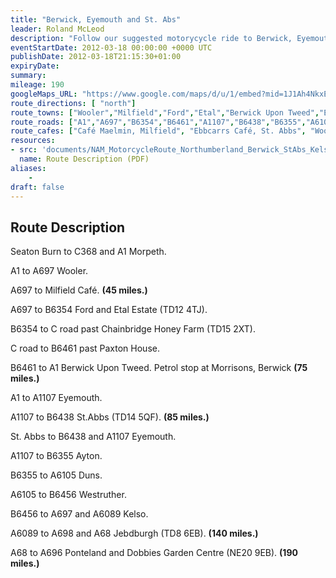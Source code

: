 ```yaml
---
title: "Berwick, Eyemouth and St. Abs"
leader: Roland McLeod
description: "Follow our suggested motorycycle ride to Berwick, Eyemouth and St. Abs."
eventStartDate: 2012-03-18 00:00:00 +0000 UTC
publishDate: 2012-03-18T21:15:30+01:00
expiryDate:
summary:
mileage: 190
googleMaps_URL: "https://www.google.com/maps/d/u/1/embed?mid=1J1Ah4NkxEPd104zw4EkuzWZJrvQ6h7LG" 
route_directions: [ "north"]
route_towns: ["Wooler","Milfield","Ford","Etal","Berwick Upon Tweed","Eyemouth","St.Abbs","Ayton","Duns","Westruther","Kelso","Jedburgh","Ponteland"]
route_roads: ["A1","A697","B6354","B6461","A1107","B6438","B6355","A6105","B6456","A6089","A698","A68","A696"]
route_cafes: ["Café Maelmin, Milfield", "Ebbcarrs Café, St. Abbs", "Woolen Mill, Jedburgh", "Dobbies Garden Centre, Ponteland"]
resources:
- src: 'documents/NAM_MotorcycleRoute_Northumberland_Berwick_StAbs_Kelso_Jedburgh.pdf'
  name: Route Description (PDF)
aliases:
    - 
draft: false
---
```


## Route Description

Seaton Burn to C368 and A1 Morpeth.

A1 to A697 Wooler.

A697 to Milfield Café. **(45 miles.)**

A697 to B6354 Ford and Etal Estate (TD12 4TJ).

B6354 to C road past Chainbridge Honey Farm (TD15 2XT).

C road to B6461 past Paxton House.

B6461 to A1 Berwick Upon Tweed. Petrol stop at Morrisons, Berwick **(75 miles.)**

A1 to A1107 Eyemouth.

A1107 to B6438 St.Abbs (TD14 5QF). **(85 miles.)**

St. Abbs to B6438 and A1107 Eyemouth.

A1107 to B6355 Ayton.

B6355 to A6105 Duns.

A6105 to B6456 Westruther.

B6456 to A697 and A6089 Kelso.

A6089 to A698 and A68 Jebdburgh (TD8 6EB). **(140 miles.)**

A68 to A696 Ponteland and Dobbies Garden Centre (NE20 9EB). **(190 miles.)**
